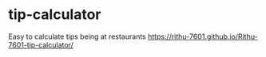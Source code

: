# tip-calculator
Easy to calculate tips being at restaurants  https://rithu-7601.github.io/Rithu-7601-tip-calculator/
